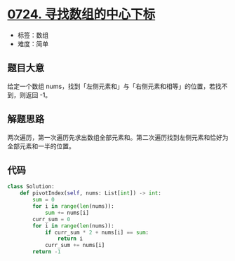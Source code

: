 # [0724. 寻找数组的中心下标](https://leetcode-cn.com/problems/find-pivot-index/)

- 标签：数组
- 难度：简单

## 题目大意

给定一个数组 nums，找到「左侧元素和」与「右侧元素和相等」的位置，若找不到，则返回 -1。

## 解题思路

两次遍历，第一次遍历先求出数组全部元素和。第二次遍历找到左侧元素和恰好为全部元素和一半的位置。

## 代码

```Python
class Solution:
    def pivotIndex(self, nums: List[int]) -> int:
        sum = 0
        for i in range(len(nums)):
            sum += nums[i]
        curr_sum = 0
        for i in range(len(nums)):
            if curr_sum * 2 + nums[i] == sum:
                return i
            curr_sum += nums[i]
        return -1
```

